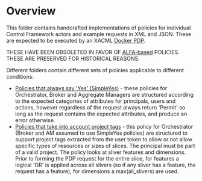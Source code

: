 # Overview

This  folder contains handcrafted implementations of policies for individual Control Framework actors and example requests in XML and JSON. These are expected to be executed by an XACML [Docker PDP](https://github.com/fabric-testbed/fabric-docker-images/tree/master/authzforce-pdp).

THESE HAVE BEEN OBSOLETED IN FAVOR OF [ALFA-based](../alfa) POLICIES. THESE ARE PRESERVED FOR HISTORICAL REASONS.

Different folders contain different sets of policies applicable to different conditions:

- [Policies that alwаys say 'Yes' (SimpleYes)](SimpleYes) - these policies for Orchestrator, Broker and Aggregate Managers are structured according to the expected categories of attributes for principals, users and actions, however regardless of the request always return 'Permit' so long as the request contains the expected attributes, and produce an error otherwise.
- [Policies that take into account project tags](ProjectTags) - this policy for Orchestrator (Broker and AM assumed to use SimpleYes policies) are structured to support project tags extracted from the user token to allow or not allow specific types of resources or sizes of slices. The principal must be part of a valid project. The policy looks at sliver features and dimensions. Prior to forming the PDP request for the entire slice, for features a logical 'OR' is applied across all slivers (so if any sliver has a feature, the request has a feature), for dimensions a max(all_slivers) are used. 
